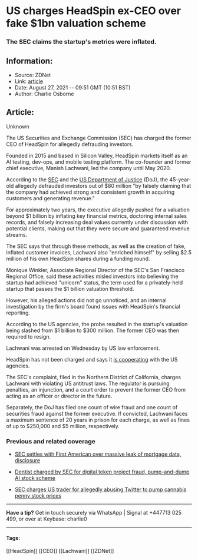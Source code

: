 # US charges HeadSpin ex-CEO over fake $1bn valuation scheme
### The SEC claims the startup's metrics were inflated.

## Information:
+ Source: ZDNet
+ Link: [article](https://www.zdnet.com/article/us-agency-charges-headspin-ceo-over-fake-1bn-valuation-scheme/)
+ Date: August 27, 2021 -- 09:51 GMT (10:51 BST)
+ Author: Charlie Osborne


## Article:
Unknown

The US Securities and Exchange Commission (SEC) has charged the former CEO of HeadSpin for allegedly defrauding investors.


Founded in 2015 and based in Silicon Valley, HeadSpin markets itself as an AI testing, dev-ops, and mobile testing platform. The co-founder and former chief executive, Manish Lachwani, led the company until May 2020.  

According to the [SEC](https://www.sec.gov/news/press-release/2021-164) and the [US Department of Justice](https://www.justice.gov/usao-ndca/pr/co-founder-and-former-ceo-palo-alto-based-start-technology-company-headspin-charged) (DoJ), the 45-year-old allegedly defrauded investors out of $80 million "by falsely claiming that the company had achieved strong and consistent growth in acquiring customers and generating revenue." 

For approximately two years, the executive allegedly pushed for a valuation beyond $1 billion by inflating key financial metrics, doctoring internal sales records, and falsely increasing deal values currently under discussion with potential clients, making out that they were secure and guaranteed revenue streams.  

The SEC says that through these methods, as well as the creation of fake, inflated customer invoices, Lachwani also "enriched himself" by selling $2.5 million of his own HeadSpin shares during a funding round. 

Monique Winkler, Associate Regional Director of the SEC's San Francisco Regional Office, said these activities misled investors into believing the startup had achieved "unicorn" status, the term used for a privately-held startup that passes the $1 billion valuation threshold.  

However, his alleged actions did not go unnoticed, and an internal investigation by the firm's board found issues with HeadSpin's financial reporting.  






According to the US agencies, the probe resulted in the startup's valuation being slashed from $1 billion to $300 million. The former CEO was then required to resign.

Lachwani was arrested on Wednesday by US law enforcement.  

HeadSpin has not been charged and says it [is cooperating](https://www.reuters.com/legal/government/ex-ceo-silicon-valley-tech-company-headspin-charged-with-fraud-2021-08-25/) with the US agencies. 

The SEC's complaint, filed in the Northern District of California, charges Lachwani with violating US antitrust laws. The regulator is pursuing penalties, an injunction, and a court order to prevent the former CEO from acting as an officer or director in the future.  

Separately, the DoJ has filed one count of wire fraud and one count of securities fraud against the former executive. If convicted, Lachwani faces a maximum sentence of 20 years in prison for each charge, as well as fines of up to $250,000 and $5 million, respectively. 

###  Previous and related coverage

* [SEC settles with First American over massive leak of mortgage data, disclosure](https://www.zdnet.com/article/sec-settles-with-first-american-over-massive-leak-of-mortgage-data/)  

* [Dentist charged by SEC for digital token project fraud, pump-and-dump AI stock scheme](https://www.zdnet.com/article/dentist-charged-by-sec-for-digital-token-project-fraud-pump-and-dump-ai-stock-scheme/)  

* [SEC charges US trader for allegedly abusing Twitter to pump cannabis penny stock prices](https://www.zdnet.com/article/sec-charges-us-trader-for-allegedly-abusing-twitter-to-pump-stock-prices/)  




---

**Have a tip?** Get in touch securely via WhatsApp | Signal at +447713 025 499, or over at Keybase: charlie0



---





#### Tags:
[[HeadSpin]] [[CEO]] [[Lachwani]] [[ZDNet]]
